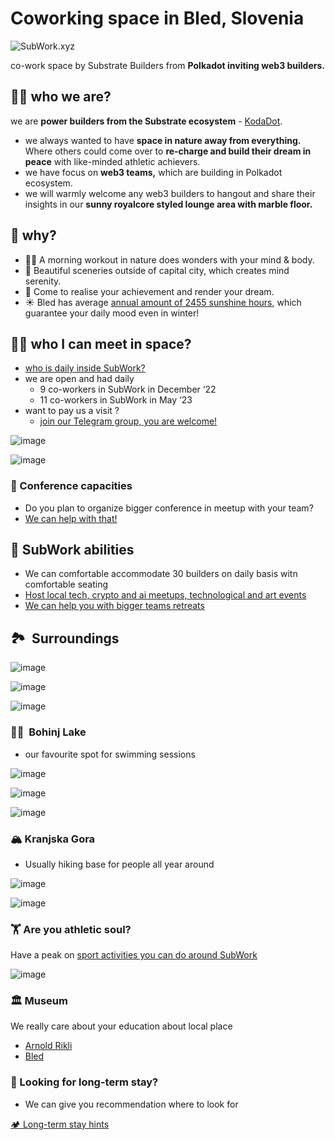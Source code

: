 # Coworking space in Bled, Slovenia

![SubWork.xyz ](pics/header.avif)

co-work space by Substrate Builders from **Polkadot inviting web3 builders.**

👨‍🏭 who we are?
---

  we are **power builders from the Substrate ecosystem** - [KodaDot](https://twitter.com/kodadot).
- we always wanted to have **space in nature away from everything.** Where others could come over to **re-charge and build their dream in peace** with like-minded athletic achievers.
- we have focus on **web3 teams,** which are building in Polkadot ecosystem.
- we will warmly welcome any web3 builders to hangout and share their insights in our **sunny royalcore styled lounge area with marble floor.**

🤔 why?
---

*   🏃‍♂️ A morning workout in nature does wonders with your mind & body.
*   🚴 Beautiful sceneries outside of capital city, which creates mind serenity.
*   💨 Come to realise your achievement and render your dream.
*   ☀️ Bled has average [annual amount of 2455 sunshine hours](https://en.climate-data.org/europe/slovenia/bled/bled-52121/), which guarantee your daily mood even in winter!

👩‍💻 who I can meet in space?
---

- [who is daily inside SubWork?](./family-members-in-subwork.md)
- we are open and had daily 
  - 9 co-workers in SubWork in December ‘22
  - 11 co-workers in SubWork in May ‘23
- want to pay us a visit ? 
  - [join our Telegram group, you are welcome!](./contact.md)

![image](pics/coffee.avif)

![image](pics/nice_place.avif)

### 👔 Conference capacities

- Do you plan to organize bigger conference in meetup with your team? 
- [We can help with that!](./company-retreat.md)

🧘 SubWork abilities
---
- We can comfortable accommodate 30 builders on daily basis witn comfortable seating
- [Host local tech, crypto and ai meetups, technological and art events](./rent-subwork-venue-in-bled.md)
- [We can help you with bigger teams retreats](./company-retreat.md)

🏞  Surroundings
---

![image](pics/bled1.avif)

![image](pics/bled2.avif)

![image](pics/bled3.avif)


### 🏊‍♂️  Bohinj Lake

*   our favourite spot for swimming sessions

![image](pics/bohinj1.avif)

![image](pics/bohinj2.avif)

![image](pics/bohinj3.avif)

### 🏔 Kranjska Gora

*   Usually hiking base for people all year around

![image](pics/kranjska1.avif)

![image](pics/kranjska2.avif)

### 🏋️ Are you athletic soul?

Have a peak on [sport activities you can do around SubWork](./sports-activities-around-bled.md)

![image](pics/hacker_space1.avif)

### 🏛 Museum

We really care about your education about local place

*   [Arnold Rikli](https://en.wikipedia.org/wiki/Arnold_Rikli)
*   [Bled](https://en.wikipedia.org/wiki/Bled)

### 🏡 Looking for long-term stay?

*   We can give you recommendation where to look for

[ 🏕️ Long-term stay hints ](/long-term-stay-hints.md)
